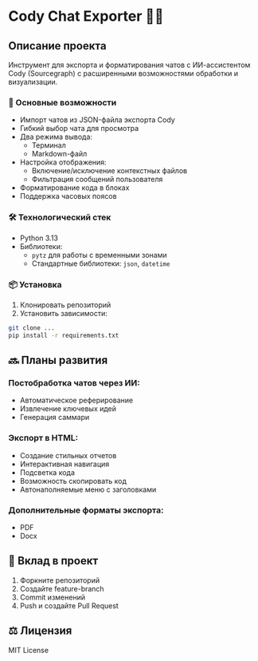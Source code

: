 # Cody Chat Exporter 🤖📁

## Описание проекта

Инструмент для экспорта и форматирования чатов с ИИ-ассистентом Cody (Sourcegraph) с расширенными возможностями обработки и визуализации.

### 🌟 Основные возможности

- Импорт чатов из JSON-файла экспорта Cody
- Гибкий выбор чата для просмотра
- Два режима вывода:
  - Терминал
  - Markdown-файл
- Настройка отображения:
  - Включение/исключение контекстных файлов
  - Фильтрация сообщений пользователя
- Форматирование кода в блоках
- Поддержка часовых поясов

### 🛠 Технологический стек

- Python 3.13
- Библиотеки:
  - `pytz` для работы с временными зонами
  - Стандартные библиотеки: `json`, `datetime`

### 📦 Установка

1. Клонировать репозиторий
2. Установить зависимости:

```bash
git clone ...
pip install -r requirements.txt
```

## 🔜 Планы развития

### Постобработка чатов через ИИ:
- Автоматическое реферирование
- Извлечение ключевых идей
- Генерация саммари

### Экспорт в HTML:
- Создание стильных отчетов
- Интерактивная навигация
- Подсветка кода
- Возможность скопировать код
- Автонаполняемые меню с заголовками

### Дополнительные форматы экспорта:
- PDF
- Docx


## 🤝 Вклад в проект
1. Форкните репозиторий
2. Создайте feature-branch
3. Commit изменений
4. Push и создайте Pull Request

## ⚖️ Лицензия
MIT License